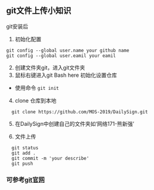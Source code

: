 ## git文件上传小知识
git安装后<br>
1. 初始化配置
```git
git config --global user.name your github name
git config --global user.eamil your eamil
```

2. 创建文件夹git，进入git文件夹
3. 鼠标右键进入git Bash here 初始化设置仓库
* 使用命令
`git init`
4. clone 仓库到本地
```
  git clone https://github.com/MOS-2019/DailySign.git
```
5. 在DailySign中创建自己的文件夹如‘网络171-熊新强’

6. 文件上传

```
  git status
  git add .
  git commit -m 'your describe'
  git push
```

### 可参考[git官网](https://git-scm.com/book/en/v2/Getting-Started-First-Time-Git-Setup)
